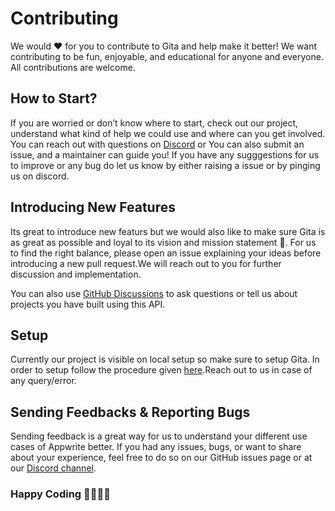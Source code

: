# Contributing

We would ❤️ for you to contribute to Gita and help make it better! We want contributing to be fun, enjoyable, and educational for anyone and everyone. 
All contributions are welcome.

## How to Start?

If you are worried or don’t know where to start, check out our project, understand what kind of help we could use and where can you get involved.
You can reach out with questions on [Discord](https://discord.gg/gX8dstApZX) or You can also submit an issue, and a maintainer can guide you!
If you have any sugggestions for us to improve or any bug do let us know by either raising a issue or by pinging us on discord.

## Introducing New Features

Its great to introduce new featurs but we would also like to make sure Gita is as great as possible and loyal to its vision and mission statement 🙏.
For us to find the right balance, please open an issue explaining your ideas before introducing a new pull request.We will reach out to you for further discussion and implementation.

You can also use [GitHub Discussions](https://github.com/gita/bhagavad-gita-api/discussions) to ask questions or tell us about projects you have built using this API.

## Setup

Currently our project is visible on local setup so make sure to setup Gita.
In order to setup follow the procedure given [here](https://github.com/gita/bg-frontend/blob/main/README.md).Reach out to us in case of any query/error.

## Sending Feedbacks & Reporting Bugs

Sending feedback is a great way for us to understand your different use cases of Appwrite better. 
If you had any issues, bugs, or want to share about your experience, feel free to do so on our GitHub issues page or at our [Discord channel](https://discord.gg/gX8dstApZX).

### Happy Coding 👩‍💻👩‍💻
